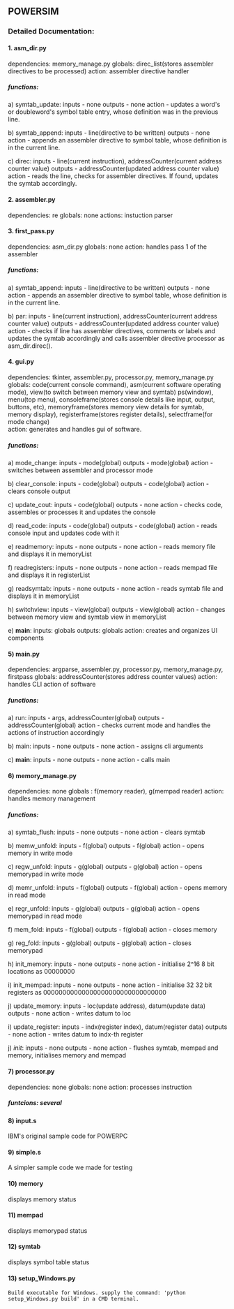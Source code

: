 ## POWERSIM


### Detailed Documentation:

#### 1. asm_dir.py

dependencies:	memory_manage.py
globals: direc_list(stores assembler directives to be processed)
action: assembler directive handler

##### functions:

a) symtab_update: 
	inputs - none
	outputs - none
	action - updates a word's or doubleword's symbol table entry, whose definition was in the previous line.

b) symtab_append:
	inputs - line(directive to be written)
	outputs - none
	action - appends an assembler directive to symbol table, whose definition is in the current line.

c) direc:
	inputs - line(current instruction), addressCounter(current address counter value)
	outputs - addressCounter(updated address counter value)
	action - reads the line, checks for assembler directives. If found, updates the symtab accordingly.

#### 2. assembler.py

dependencies: re
globals: none
actions: instuction parser



#### 3. first_pass.py

dependencies: asm_dir.py
globals: none
action: handles pass 1 of the assembler

##### functions: 

a) symtab_append:
	inputs - line(directive to be written)
	outputs - none
	action - appends an assembler directive to symbol table, whose definition is in the current line.

b) par:
	inputs - line(current instruction), addressCounter(current address counter value)
	outputs - addressCounter(updated address counter value)
	action - checks if line has assembler directives, comments or labels and updates the symtab accordingly and calls 
		 assembler directive processor as asm_dir.direc().

#### 4. gui.py
dependencies: tkinter, assembler.py, processor.py, memory_manage.py
globals: code(current console command), asm(current software operating mode), view(to switch between memory view and symtab)
	 ps(window), menu(top menu), consoleframe(stores console details like input, output, buttons, etc), memoryframe(stores
	 memory view details for symtab, memory display), registerframe(stores register details), selectframe(for mode change)  
action: generates and handles gui of software.

##### functions: 

a) mode_change:
	inputs - mode(global)
	outputs - mode(global)
	action - switches between assembler and processor mode

b) clear_console:
	inputs - code(global)
	outputs - code(global)
	action - clears console output

c) update_cout:
	inputs - code(global)
	outputs - none
	action - checks code, assembles or processes it and updates the console

d) read_code:
	inputs - code(global)
	outputs - code(global)
	action - reads console input and updates code with it

e) readmemory: 
	inputs - none
	outputs - none
	action - reads memory file and displays it in memoryList

f) readregisters:
	inputs - none
	outputs - none
	action - reads mempad file and displays it in registerList

g) readsymtab:
	inputs - none
	outputs - none
	action - reads symtab file and displays it in memoryList

h) switchview:
	inputs - view(global)
	outputs - view(global)
	action - changes between memory view and symtab view in memoryList

e) __main__:
	inputs: globals
	outputs: globals
	action: creates and organizes UI components
	
#### 5) main.py

dependencies: argparse, assembler.py, processor.py, memory_manage.py, firstpass
globals: addressCounter(stores address counter values)
action: handles CLI action of software

##### functions:

a) run:
	inputs - args, addressCounter(global)
	outputs - addressCounter(global)
	action - checks current mode and handles the actions of instruction accordingly

b) main:
	inputs - none
	outputs - none
	action - assigns cli arguments

c) __main__:
	inputs - none
	outputs - none
	action - calls main

#### 6) memory_manage.py

dependencies: none
globals : f(memory reader), g(mempad reader)
action: handles memory management

##### functions: 

a) symtab_flush:
	inputs - none
	outputs - none
	action - clears symtab

b) memw_unfold:
	inputs - f(global)
	outputs - f(global)
	action - opens memory in write mode

c) regw_unfold:
	inputs - g(global)
	outputs - g(global)
	action - opens memorypad in write mode	

d) memr_unfold:
	inputs - f(global)
	outputs - f(global)
	action - opens memory in read mode

e) regr_unfold:
	inputs - g(global)
	outputs - g(global)
	action - opens memorypad in read mode

f) mem_fold:
	inputs - f(global)
	outputs - f(global)
	action - closes memory

g) reg_fold:
	inputs - g(global)
	outputs - g(global)
	action - closes memorypad

h) init_memory:
	inputs - none
	outputs - none
	action - initialise 2^16 8 bit locations as 00000000

i) init_mempad:
	inputs - none
	outputs - none
	action - initialise 32 32 bit registers as 00000000000000000000000000000000

j) update_memory:
	inputs - loc(update address), datum(update data)
	outputs - none
	action - writes datum to loc

i) update_register:
	inputs - indx(register index), datum(register data)
	outputs - none
	action - writes datum to indx-th register

j) _init_:
	inputs - none
	outputs - none
	action - flushes symtab, mempad and memory, initialises memory and mempad

#### 7) processor.py

dependencies: none
globals: none
action: processes instruction

##### funtcions: several

#### 8) input.s
IBM's original sample code for POWERPC

#### 9) simple.s
A simpler sample code we made for testing

#### 10) memory
displays memory status

#### 11) mempad
displays memorypad status

#### 12) symtab
displays symbol table status

#### 13) setup_Windows.py

	Build executable for Windows. supply the command: 'python setup_Windows.py build' in a CMD terminal. 

